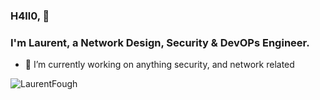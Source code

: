 ### H4ll0, 👋

<h3>I'm Laurent, a Network Design, Security & DevOPs Engineer.</h3>

- 🔭 I’m currently working on anything security, and network related

<p><img src="https://github-readme-stats.vercel.app/api?username=LaurentFough&show_icons=true&theme=nightowl" alt="LaurentFough" /></p>
